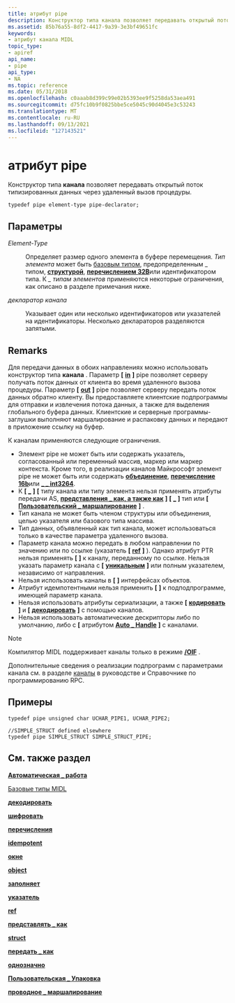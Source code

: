 ```yaml
---
title: атрибут pipe
description: Конструктор типа канала позволяет передавать открытый поток типизированных данных через удаленный вызов процедуры.
ms.assetid: 85b76a55-8df2-4417-9a39-3e3bf49651fc
keywords:
- атрибут канала MIDL
topic_type:
- apiref
api_name:
- pipe
api_type:
- NA
ms.topic: reference
ms.date: 05/31/2018
ms.openlocfilehash: c0aaab8d399c99e02b5393ee9f5258da53aea491
ms.sourcegitcommit: d75fc10b9f0825bbe5ce5045c90d4045e3c53243
ms.translationtype: MT
ms.contentlocale: ru-RU
ms.lasthandoff: 09/13/2021
ms.locfileid: "127143521"
---
```

# <a name="pipe-attribute"></a>атрибут pipe

Конструктор типа **канала** позволяет передавать открытый поток типизированных данных через удаленный вызов процедуры.

``` syntax
typedef pipe element-type pipe-declarator;
```

## <a name="parameters"></a>Параметры

<dl> <dt>

*Element-Type* 
</dt> <dd>

Определяет размер одного элемента в буфере перемещения. *Тип элемента* может быть [базовым типом](midl-base-types.md), предопределенным \_ типом, [**структурой**](struct.md), [**перечислением 32B**](v1-enum.md)или идентификатором типа. К *\_ типам элементов* применяются некоторые ограничения, как описано в разделе примечания ниже.

</dd> <dt>

*декларатор канала* 
</dt> <dd>

Указывает один или несколько идентификаторов или указателей на идентификаторы. Несколько деклараторов разделяются запятыми.

</dd> </dl>

## <a name="remarks"></a>Remarks

Для передачи данных в обоих направлениях можно использовать конструктор типа **канала** . Параметр **\[** [**in**](in.md) **\]** pipe позволяет серверу получать поток данных от клиента во время удаленного вызова процедуры. Параметр **\[** [**out**](out-idl.md) **\]** pipe позволяет серверу передать поток данных обратно клиенту. Вы предоставляете клиентские подпрограммы для отправки и извлечения потока данных, а также для выделения глобального буфера данных. Клиентские и серверные программы-заглушки выполняют маршалирование и распаковку данных и передают в приложение ссылку на буфер.

К каналам применяются следующие ограничения.

-   Элемент pipe не может быть или содержать указатель, согласованный или переменный массив, маркер или маркер контекста. Кроме того, в реализации каналов Майкрософт элемент pipe не может быть или содержать [**объединение**](union.md), [**перечисление 16b**](enum.md)или [**\_ \_ int3264**](--int3264.md).
-   К **\[** [**\_**](transmit-as.md) **\]** **\[** типу канала или типу элемента нельзя применять атрибуты передачи AS, [**представления \_ как, а также как**](represent-as.md) **\]** **\[** [**\_**](wire-marshal.md) **\]** тип или **\[** [**Пользовательский \_ маршалирование**](user-marshal.md) **\]** . 
-   Тип канала не может быть членом структуры или объединения, целью указателя или базового типа массива.
-   Тип данных, объявленный как тип канала, может использоваться только в качестве параметра удаленного вызова.
-   Параметр канала можно передать в любом направлении по значению или по ссылке (указатель **\[** [**ref**](ref.md) **\]** ). Однако атрибут PTR нельзя применять **\[** [](ptr.md) **\]** к каналу, переданному по ссылке. Нельзя указать параметр канала с **\[** [**уникальным**](unique.md) **\]** или полным указателем, независимо от направления.
-   Нельзя использовать каналы в **\[** [](object.md) **\]** интерфейсах объектов.
-   Атрибут идемпотентными нельзя применить **\[** [](idempotent.md) **\]** к подподпрограмме, имеющей параметр канала.
-   Нельзя использовать атрибуты сериализации, а также **\[** [**кодировать**](encode.md) **\]** и **\[** [**декодировать**](decode.md) **\]** с помощью каналов.
-   Нельзя использовать автоматические дескрипторы либо по умолчанию, либо с **\[** атрибутом [**Auto \_ Handle**](auto-handle.md) **\]** с каналами.

> [!Note]  
> Компилятор MIDL поддерживает каналы только в режиме [**/OIF**](-oi.md) .

 

Дополнительные сведения о реализации подпрограмм с параметрами канала см. в разделе [каналы](/windows/desktop/Rpc/pipes) в руководстве и Справочнике по программированию RPC.

## <a name="examples"></a>Примеры

``` syntax
typedef pipe unsigned char UCHAR_PIPE1, UCHAR_PIPE2;
 
//SIMPLE_STRUCT defined elsewhere
typedef pipe SIMPLE_STRUCT SIMPLE_STRUCT_PIPE;
```

## <a name="see-also"></a>См. также раздел

<dl> <dt>

[**Автоматическая \_ работа**](auto-handle.md)
</dt> <dt>

[Базовые типы MIDL](midl-base-types.md)
</dt> <dt>

[**декодировать**](decode.md)
</dt> <dt>

[**шифровать**](encode.md)
</dt> <dt>

[**перечисления**](enum.md)
</dt> <dt>

[**idempotent**](idempotent.md)
</dt> <dt>

[**окне**](in.md)
</dt> <dt>

[**object**](object.md)
</dt> <dt>

[**заполняет**](out-idl.md)
</dt> <dt>

[**указатель**](ptr.md)
</dt> <dt>

[**ref**](ref.md)
</dt> <dt>

[**представлять \_ как**](represent-as.md)
</dt> <dt>

[**struct**](struct.md)
</dt> <dt>

[**передать \_ как**](transmit-as.md)
</dt> <dt>

[**однозначно**](unique.md)
</dt> <dt>

[**Пользовательская \_ Упаковка**](user-marshal.md)
</dt> <dt>

[**проводное \_ маршалирование**](wire-marshal.md)
</dt> </dl>

 

 